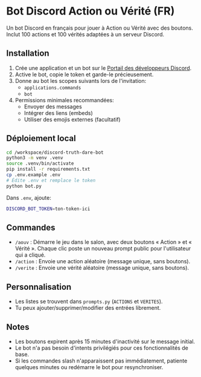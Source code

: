 # Bot Discord Action ou Vérité (FR)

Un bot Discord en français pour jouer à Action ou Vérité avec des boutons. Inclut 100 actions et 100 vérités adaptées à un serveur Discord.

## Installation

1. Crée une application et un bot sur le [Portail des développeurs Discord](https://discord.com/developers/applications).
2. Active le bot, copie le token et garde-le précieusement.
3. Donne au bot les scopes suivants lors de l'invitation:
   - `applications.commands`
   - `bot`
4. Permissions minimales recommandées:
   - Envoyer des messages
   - Intégrer des liens (embeds)
   - Utiliser des emojis externes (facultatif)

## Déploiement local

```bash
cd /workspace/discord-truth-dare-bot
python3 -m venv .venv
source .venv/bin/activate
pip install -r requirements.txt
cp .env.example .env
# Édite .env et remplace le token
python bot.py
```

Dans `.env`, ajoute:

```bash
DISCORD_BOT_TOKEN=ton-token-ici
```

## Commandes

- `/aouv` : Démarre le jeu dans le salon, avec deux boutons « Action » et « Vérité ». Chaque clic poste un nouveau prompt public pour l'utilisateur qui a cliqué.
- `/action` : Envoie une action aléatoire (message unique, sans boutons).
- `/verite` : Envoie une vérité aléatoire (message unique, sans boutons).

## Personnalisation

- Les listes se trouvent dans `prompts.py` (`ACTIONS` et `VERITES`).
- Tu peux ajouter/supprimer/modifier des entrées librement.

## Notes

- Les boutons expirent après 15 minutes d'inactivité sur le message initial.
- Le bot n'a pas besoin d'intents privilégiés pour ces fonctionnalités de base.
- Si les commandes slash n'apparaissent pas immédiatement, patiente quelques minutes ou redémarre le bot pour resynchroniser.